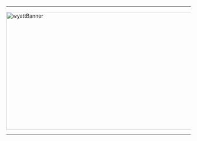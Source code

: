 <!-- Divider -->
---

<!-- Header -->
<img width="1600" height="320" alt="wyattBanner" src="https://github.com/user-attachments/assets/736e122a-87e6-47c4-9e4c-6dd26617a1a5" />


<!-- Divider -->
---
